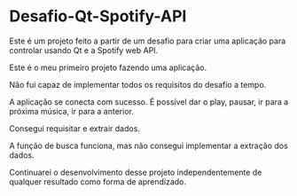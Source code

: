 # Desafio-Qt-Spotify-API

Este é um projeto feito a partir de um desafio para criar uma aplicação para controlar usando Qt e a Spotify web API.

Este é o meu primeiro projeto fazendo uma aplicação.

Não fui capaz de implementar todos os requisitos do desafio a tempo.

A aplicação se conecta com sucesso. É possível dar o play, pausar, ir para a próxima música, ir para a anterior.

Consegui requisitar e extrair dados.

A função de busca funciona, mas não consegui implementar a extração dos dados.

Continuarei o desenvolvimento desse projeto independentemente de qualquer resultado como forma de aprendizado.
